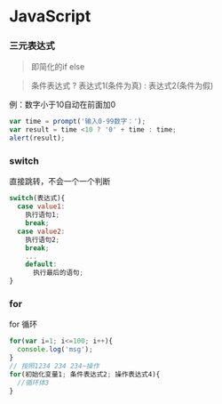 # JavaScript
### 三元表达式
> 即简化的if else

> 条件表达式 ? 表达式1(条件为真) : 表达式2(条件为假)

例：数字小于10自动在前面加0
```js
var time = prompt('输入0-99数字：');
var result = time <10 ? '0' + time : time;
alert(result);
```

### switch
直接跳转，不会一个一个判断
```js
switch(表达式){
  case value1:
    执行语句1;
    break;
  case value2:
    执行语句2;
    break;
    ...
    default:
      执行最后的语句;
}
```

### for
for 循环
```js
for(var i=1; i<=100; i++){
  console.log('msg');
}
// 按照1234 234 234~操作
for(初始化变量1; 条件表达式2; 操作表达式4){
  //循环体3
}
```

